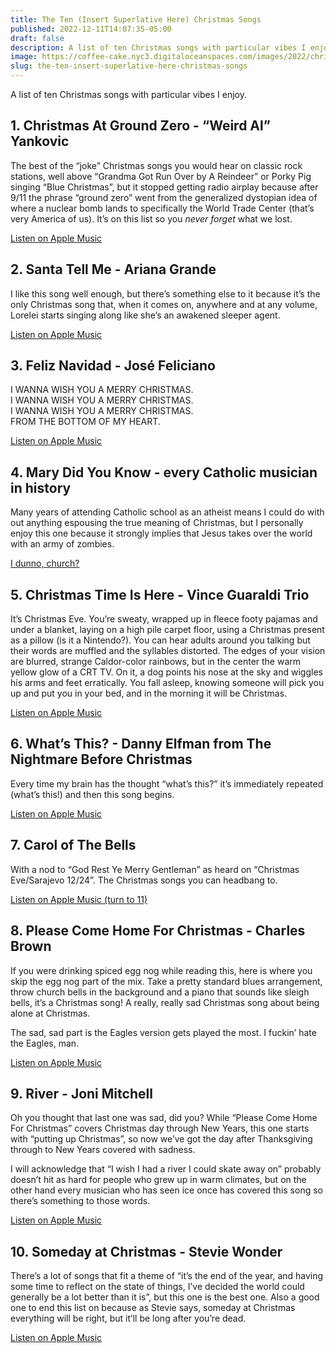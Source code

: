 ```yaml
---
title: The Ten (Insert Superlative Here) Christmas Songs
published: 2022-12-11T14:07:35-05:00
draft: false
description: A list of ten Christmas songs with particular vibes I enjoy.
image: https://coffee-cake.nyc3.digitaloceanspaces.com/images/2022/christmas-jake.jpeg
slug: the-ten-insert-superlative-here-christmas-songs
---
```


A list of ten Christmas songs with particular vibes I enjoy.

## 1. Christmas At Ground Zero - “Weird Al” Yankovic
The best of the “joke” Christmas songs you would hear on classic rock stations, well above “Grandma Got Run Over by A Reindeer” or Porky Pig singing “Blue Christmas”, but it stopped getting radio airplay because after 9/11 the phrase “ground zero” went from the generalized dystopian idea of where a nuclear bomb lands to specifically the World Trade Center (that’s very America of us). It’s on this list so you _never forget_ what we lost.

[Listen on Apple Music](https://music.apple.com/us/album/christmas-at-ground-zero/250494835?i=250494908)

## 2. Santa Tell Me - Ariana Grande
I like this song well enough, but there’s something else to it because it’s the only Christmas song that, when it comes on, anywhere and at any volume, Lorelei starts singing along like she’s an awakened sleeper agent.

[Listen on Apple Music](https://music.apple.com/us/album/santa-tell-me/1444319981?i=1444319982)

## 3. Feliz Navidad - José Feliciano
I WANNA WISH YOU A MERRY CHRISTMAS.\
I WANNA WISH YOU A MERRY CHRISTMAS.\
I WANNA WISH YOU A MERRY CHRISTMAS.\
FROM THE BOTTOM OF MY HEART.

[Listen on Apple Music](https://music.apple.com/us/album/feliz-navidad/255615877?i=255615879)

## 4. Mary Did You Know - every Catholic musician in history
Many years of attending Catholic school as an atheist means I could do with out anything espousing the true meaning of Christmas, but I personally enjoy this one because it strongly implies that Jesus takes over the world with an army of zombies.

[I dunno, church?](https://www.vatican.va/content/vatican/en.html)

## 5. Christmas Time Is Here - Vince Guaraldi Trio
It’s Christmas Eve. You’re sweaty, wrapped up in fleece footy pajamas and under a blanket, laying on a high pile carpet floor, using a Christmas present as a pillow (is it a Nintendo?). You can hear adults around you talking but their words are muffled and the syllables distorted. The edges of your vision are blurred, strange Caldor-color rainbows, but in the center the warm yellow glow of a CRT TV. On it, a dog points his nose at the sky and wiggles his arms and feet erratically. You fall asleep, knowing someone will pick you up and put you in your bed, and in the morning it will be Christmas.

[Listen on Apple Music](https://music.apple.com/us/album/christmas-time-is-here-vocal-version/1440948781?i=1440949308)

## 6. What’s This? - Danny Elfman from The Nightmare Before Christmas
Every time my brain has the thought “what’s this?” it’s immediately repeated (what’s this!) and then this song begins.

[Listen on Apple Music](https://music.apple.com/us/album/whats-this/1440662430?i=1440662601)

## 7. Carol of The Bells
With a nod to “God Rest Ye Merry Gentleman” as heard on “Christmas Eve/Sarajevo 12/24”. The Christmas songs you can headbang to.

[Listen on Apple Music (turn to 11)](https://music.apple.com/us/album/christmas-sarajevo-12-24-instrumental/206345419?i=206345482)

## 8. Please Come Home For Christmas - Charles Brown
If you were drinking spiced egg nog while reading this, here is where you skip the egg nog part of the mix. Take a pretty standard blues arrangement, throw church bells in the background and a piano that sounds like sleigh bells, it’s a Christmas song! A really, really sad Christmas song about being alone at Christmas.

The sad, sad part is the Eagles version gets played the most. I fuckin’ hate the Eagles, man.

[Listen on Apple Music](https://music.apple.com/us/album/please-come-home-for-christmas/214325415?i=214325498)

## 9. River - Joni Mitchell
Oh you thought that last one was sad, did you? While “Please Come Home For Christmas” covers Christmas day through New Years, this one starts with “putting up Christmas”, so now we’ve got the day after Thanksgiving through to New Years covered with sadness.

I will acknowledge that “I wish I had a river I could skate away on” probably doesn’t hit as hard for people who grew up in warm climates, but on the other hand every musician who has seen ice once has covered this song so there’s something to those words.

[Listen on Apple Music](https://music.apple.com/us/album/river/1492263092?i=1492263130)

## 10. Someday at Christmas - Stevie Wonder
There’s a lot of songs that fit a theme of “it’s the end of the year, and having some time to reflect on the state of things, I’ve decided the world could generally be a lot better than it is”, but this one is the best one. Also a good one to end this list on because as Stevie says, someday at Christmas everything will be right, but it’ll be long after you’re dead.

[Listen on Apple Music](https://music.apple.com/us/album/someday-at-christmas/1443206142?i=1443206146)